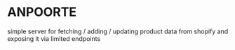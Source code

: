 # ANPOORTE

simple server for fetching / adding / updating product data from shopify and exposing it via limited endpoints
